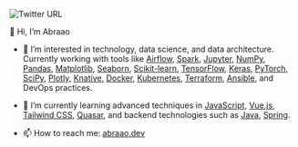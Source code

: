 ![Twitter URL](https://img.shields.io/twitter/url?label=abraaodev&style=social&url=https%3A%2F%2Ftwitter.com%2Fabraaodev)

👋 Hi, I’m Abraao
- 👀 I’m interested in technology, data science, and data architecture. Currently working with tools like [Airflow](https://airflow.apache.org/), [Spark](https://spark.apache.org/), [Jupyter](https://jupyter.org/), [NumPy](https://numpy.org/), [Pandas](https://pandas.pydata.org/), [Matplotlib](https://matplotlib.org/), [Seaborn](https://seaborn.pydata.org/), [Scikit-learn](https://scikit-learn.org/), [TensorFlow](https://www.tensorflow.org/), [Keras](https://keras.io/), [PyTorch](https://pytorch.org/), [SciPy](https://scipy.org/), [Plotly](https://plotly.com/), [Knative](https://knative.dev/), [Docker](https://www.docker.com/), [Kubernetes](https://kubernetes.io/), [Terraform](https://www.terraform.io/), [Ansible](https://www.ansible.com/), and DevOps practices.

- 🌱 I’m currently learning advanced techniques in [JavaScript](https://developer.mozilla.org/pt-BR/docs/Web/JavaScript), [Vue.js](https://vuejs.org/), [Tailwind CSS](https://tailwindcss.com/), [Quasar](https://quasar.dev/), and backend technologies such as [Java](https://www.java.com/pt-BR/), [Spring](https://spring.io/).

- 📫 How to reach me: [abraao.dev](https://abraao.dev)


<!---
abraaopinto/abraaopinto is a ✨ special ✨ repository because its `README.md` (this file) appears on your GitHub profile.
You can click the Preview link to take a look at your changes.
--->
